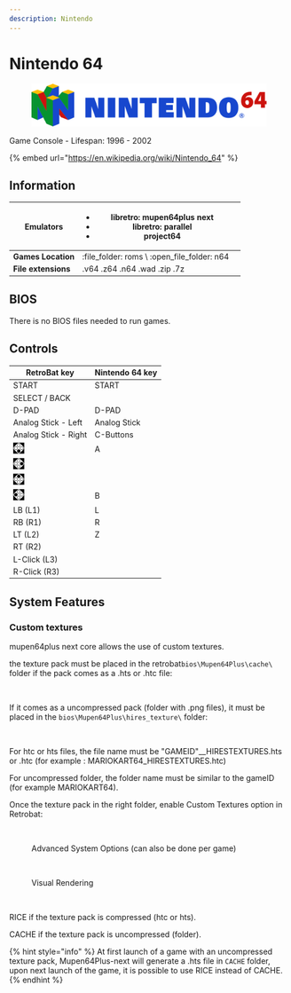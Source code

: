```yaml
---
description: Nintendo
---
```


# Nintendo 64

<figure><img src="https://raw.githubusercontent.com/fabricecaruso/es-theme-carbon/master/art/logos/n64.svg" alt=""><figcaption></figcaption></figure>

Game Console - Lifespan: 1996 - 2002

{% embed url="https://en.wikipedia.org/wiki/Nintendo_64" %}

## Information

| **Emulators**       | <ul><li>libretro: mupen64plus next</li><li>libretro: parallel</li><li>project64</li></ul> |   |
| ------------------- | ----------------------------------------------------------------------------------------- | - |
| **Games Location**  | :file\_folder: roms \ :open\_file\_folder: n64                                            |   |
| **File extensions** | .v64 .z64 .n64 .wad .zip .7z                                                              |   |

## BIOS

There is no BIOS files needed to run games.

## Controls

| RetroBat key                                                                        | Nintendo 64 key |
| ----------------------------------------------------------------------------------- | --------------- |
| START                                                                               | START           |
| SELECT / BACK                                                                       |                 |
| D-PAD                                                                               | D-PAD           |
| Analog Stick - Left                                                                 | Analog Stick    |
| Analog Stick - Right                                                                | C-Buttons       |
| ![A](<../../.gitbook/assets/image (1) (2) (1).png>)                                 | A               |
| ![B](<../../.gitbook/assets/image (4) (1).png>)                                     |                 |
| <img src="../../.gitbook/assets/image (3) (1) (2).png" alt="" data-size="original"> |                 |
| <img src="../../.gitbook/assets/image (2) (1) (1).png" alt="" data-size="line">     | B               |
| LB (L1)                                                                             | L               |
| RB (R1)                                                                             | R               |
| LT (L2)                                                                             | Z               |
| RT (R2)                                                                             |                 |
| L-Click (L3)                                                                        |                 |
| R-Click (R3)                                                                        |                 |

## System Features

### Custom textures

mupen64plus next core allows the use of custom textures.

the texture pack must be placed in the retrobat`bios\Mupen64Plus\cache\` folder if the pack comes as a .hts or .htc file:

<figure><img src="https://i.imgur.com/H878WjR.png" alt=""><figcaption></figcaption></figure>

If it comes as a uncompressed pack (folder with .png files), it must be placed in the `bios\Mupen64Plus\hires_texture\` folder:

<figure><img src="https://i.imgur.com/1sqG9H4.png" alt=""><figcaption></figcaption></figure>

For htc or hts files, the file name must be "GAMEID"\_\_HIRESTEXTURES.hts or .htc (for example : MARIOKART64\_HIRESTEXTURES.htc)&#x20;

For uncompressed folder, the folder name must be similar to the gameID (for example  MARIOKART64).

Once the texture pack in the right folder, enable Custom Textures option in Retrobat:

<figure><img src="https://i.imgur.com/jBt3sjA.png" alt=""><figcaption><p>Advanced System Options (can also be done per game)</p></figcaption></figure>

<figure><img src="https://i.imgur.com/hzikBUa.png" alt=""><figcaption><p>Visual Rendering</p></figcaption></figure>

<figure><img src="https://i.imgur.com/TXJ3fti.png" alt=""><figcaption></figcaption></figure>

RICE if the texture pack is compressed (htc or hts).&#x20;

CACHE if the texture pack is uncompressed (folder).

{% hint style="info" %}
At first launch of a game with an uncompressed texture pack, Mupen64Plus-next will generate a .hts file in `CACHE` folder, upon next launch of the game, it is possible to use RICE instead of CACHE.
{% endhint %}
